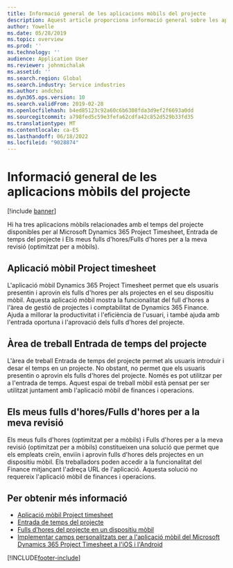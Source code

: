 ```yaml
---
title: Informació general de les aplicacions mòbils del projecte
description: Aquest article proporciona informació general sobre les aplicacions relacionades amb el temps del projecte per a Microsoft Dynamics 365 Project Timesheet, Project Time Entry i Els meus fulls de temps/Fulls d'hores que estan disponibles en un dispositiu mòbil.
author: Yowelle
ms.date: 05/28/2019
ms.topic: overview
ms.prod: ''
ms.technology: ''
audience: Application User
ms.reviewer: johnmichalak
ms.assetid: ''
ms.search.region: Global
ms.search.industry: Service industries
ms.author: andchoi
ms.dyn365.ops.version: 10
ms.search.validFrom: 2019-02-28
ms.openlocfilehash: b4ed85123c92a60c6b6308fda3d9ef2f6693a0dd
ms.sourcegitcommit: a798fed5c59e3fefa62cdfa42c852d529b33fd35
ms.translationtype: MT
ms.contentlocale: ca-ES
ms.lasthandoff: 06/18/2022
ms.locfileid: "9028874"
---
```

# <a name="project-mobile-applications-overview"></a>Informació general de les aplicacions mòbils del projecte

[!include [banner](../includes/banner.md)]

Hi ha tres aplicacions mòbils relacionades amb el temps del projecte disponibles per al Microsoft Dynamics 365 Project Timesheet, Entrada de temps del projecte i Els meus fulls d'hores/Fulls d'hores per a la meva revisió (optimitzat per a mòbils).

## <a name="project-timesheet-mobile-app"></a>Aplicació mòbil Project timesheet

L'aplicació mòbil Dynamics 365 Project Timesheet permet que els usuaris presentin i aprovin els fulls d'hores per als projectes en el seu dispositiu mòbil. Aquesta aplicació mòbil mostra la funcionalitat del full d'hores a l'àrea de gestió de projectes i comptabilitat de Dynamics 365 Finance. Ajuda a millorar la productivitat i l'eficiència de l'usuari, i també ajuda amb l'entrada oportuna i l'aprovació dels fulls d'hores del projecte.

## <a name="project-time-entry-workspace"></a>Àrea de treball Entrada de temps del projecte

L'àrea de treball Entrada de temps del projecte permet als usuaris introduir i desar el temps en un projecte. No obstant, no permet que els usuaris presentin o aprovin els fulls d'hores del projecte. Només es pot utilitzar per a l'entrada de temps. Aquest espai de treball mòbil està pensat per ser utilitzat juntament amb l'aplicació mòbil de finances i operacions.

## <a name="my-timesheetstimesheets-for-my-review"></a>Els meus fulls d'hores/Fulls d'hores per a la meva revisió

Els meus fulls d'hores (optimitzat per a mòbils) i Fulls d'hores per a la meva revisió (optimitzat per a mòbils) constitueixen una solució que permet que els empleats creïn, enviïn i aprovin fulls d'hores dels projectes en un dispositiu mòbil. Els treballadors poden accedir a la funcionalitat del Finance mitjançant l'adreça URL de l'aplicació. Aquesta solució no requereix l'aplicació mòbil de finances i operacions.

## <a name="for-more-information"></a>Per obtenir més informació

- [Aplicació mòbil Project timesheet](project-timesheet.md)
- [Entrada de temps del projecte]( project-time-entry-mobile-workspace.md)
- [Fulls d'hores del projecte en un dispositiu mòbil](Mobile-timesheets.md)
- [Implementar camps personalitzats per a l'aplicació mòbil del Microsoft Dynamics 365 Project Timesheet a l'iOS i l'Android](custom-fields-mobile.md)


[!INCLUDE[footer-include](../includes/footer-banner.md)]